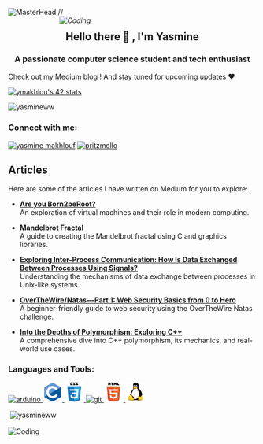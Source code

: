 ![MasterHead](https://user-images.githubusercontent.com/74038190/221352975-94759904-aa4c-4032-a8ab-b546efb9c478.gif)
/*<img align="right" alt="Coding" width="400" src="https://media.giphy.com/media/K3LmGC9JbEFQZLt5m5/giphy.gif">*/
<h2 align="center">Hello there 👋 , I'm Yasmine</h2>
<h3 align="center">A passionate computer science student and tech enthusiast</h3>

Check out my [Medium blog](https://medium.com/@makhlouf.yasmine1/are-you-born-to-be-root-5005f303108a?source=friends_link&sk=bfcd5f3a60e3e7f1663c1da5f81e72c5) ! And stay tuned for upcoming updates ❤


<a href="https://github.com/oakoudad/badge42"><img src="https://badge.mediaplus.ma/starryblue/ymakhlou" alt="ymakhlou's 42 stats" /></a>

<p align="left"> <img src="https://komarev.com/ghpvc/?username=yasmineww&label=Profile%20views&color=0e75b6&style=flat" alt="yasmineww" /> </p>


<h3 align="left">Connect with me:</h3>
<p align="left">
<a href="https://www.linkedin.com/in/ymakhlouf/" target="blank"><img align="center" src="https://raw.githubusercontent.com/rahuldkjain/github-profile-readme-generator/master/src/images/icons/Social/linked-in-alt.svg" alt="yasmine makhlouf" height="30" width="40" /></a>
<a href="https://discord.com/users/757725989370593321" target="blank"><img align="center" src="https://raw.githubusercontent.com/rahuldkjain/github-profile-readme-generator/master/src/images/icons/Social/discord.svg" alt="pritzmello" height="30" width="40" /></a>
</p>

## Articles

Here are some of the articles I have written on Medium for you to explore:

- **[Are you Born2beRoot?](https://medium.com/@makhlouf.yasmine1/are-you-born-to-be-root-5005f303108a)**  
  An exploration of virtual machines and their role in modern computing.

- **[Mandelbrot Fractal](https://medium.com/@makhlouf.yasmine1/mandelbrot-fractal-ab75ebedf84f)**  
  A guide to creating the Mandelbrot fractal using C and graphics libraries.

- **[Exploring Inter-Process Communication: How Is Data Exchanged Between Processes Using Signals?](https://medium.com/@makhlouf.yasmine1/exploring-inter-process-communication-how-is-data-exchanged-between-processes-using-signals-ab368c05721f)**  
  Understanding the mechanisms of data exchange between processes in Unix-like systems.

- **[OverTheWire/Natas — Part 1: Web Security Basics from 0 to Hero](https://medium.com/@makhlouf.yasmine1/overthewire-natas-part-1-web-security-basics-from-0-to-hero-207cc18690eb)**  
  A beginner-friendly guide to web security using the OverTheWire Natas challenge.

- **[Into the Depths of Polymorphism: Exploring C++](https://medium.com/@makhlouf.yasmine1/into-the-depths-of-polymorphism-exploring-c-90933910231a)**  
  A comprehensive dive into C++ polymorphism, its mechanics, and real-world use cases.

<h3 align="left">Languages and Tools:</h3>
<p align="left"> <a href="https://www.arduino.cc/" target="_blank" rel="noreferrer"> <img src="https://cdn.worldvectorlogo.com/logos/arduino-1.svg" alt="arduino" width="40" height="40"/> </a> <a href="https://www.cprogramming.com/" target="_blank" rel="noreferrer"> <img src="https://raw.githubusercontent.com/devicons/devicon/master/icons/c/c-original.svg" alt="c" width="40" height="40"/> </a> <a href="https://www.w3schools.com/css/" target="_blank" rel="noreferrer"> <img src="https://raw.githubusercontent.com/devicons/devicon/master/icons/css3/css3-original-wordmark.svg" alt="css3" width="40" height="40"/> </a> <a href="https://git-scm.com/" target="_blank" rel="noreferrer"> <img src="https://www.vectorlogo.zone/logos/git-scm/git-scm-icon.svg" alt="git" width="40" height="40"/> </a> <a href="https://www.w3.org/html/" target="_blank" rel="noreferrer"> <img src="https://raw.githubusercontent.com/devicons/devicon/master/icons/html5/html5-original-wordmark.svg" alt="html5" width="40" height="40"/> </a> <a href="https://www.linux.org/" target="_blank" rel="noreferrer"> <img src="https://raw.githubusercontent.com/devicons/devicon/master/icons/linux/linux-original.svg" alt="linux" width="40" height="40"/> </a> </p>

<p>&nbsp;<img align="center" src="https://github-readme-stats.vercel.app/api?username=yasmineww&show_icons=true&locale=en" alt="yasmineww" /></p>

<img align="center" alt="Coding" width="400" src="https://user-images.githubusercontent.com/74038190/236544207-c4f427b3-be04-4cfe-a3d2-2eabb0d2de73.gif">

